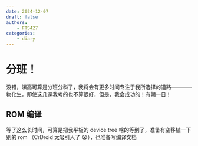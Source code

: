 ```yaml
---
date: 2024-12-07
draft: false
authors:
    - FTS427
categories:
    - diary
---
```


# 分班！

没错，漯高可算是分班分科了，我将会有更多时间专注于我所选择的道路————物化生，即使这几课我考的也不算很好，但是，我会成功的！有朝一日！

## ROM 编译

等了这么长时间，可算是把我平板的 device tree 啥的等到了，准备有空移植一下别的 rom （CrDroid 太吸引人了 😭），也准备写编译文档
